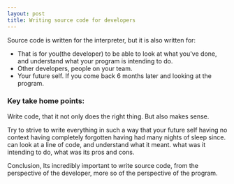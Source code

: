 ```yaml
---
layout: post
title: Writing source code for developers
---
```


Source code is written for the interpreter, but it is also written for:

* That is for you(the developer) to be able to look at what you've done, and understand what your program is intending to do.
* Other developers, people on your team. 
* Your future self. If you come back 6 months later and looking at the program. 

### Key take home points: 

Write code, that it not only does the right thing. But also makes sense. 

Try to strive to write everything in such a way that your future self having no context having completely forgotten having had many nights of sleep since. can look at a line of code, and understand what it meant. what was it intending to do, what was its pros and cons. 

Conclusion, Its incredibly important to write source code, from the perspective of the developer, more so of the perspective of the program. 